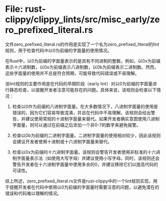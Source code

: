 # File: rust-clippy/clippy_lints/src/misc_early/zero_prefixed_literal.rs

文件zero_prefixed_literal.rs的作用是实现了一个名为zero_prefixed_literal的lint规则，用于检查代码中以0为前缀的字面量的使用情况。

在Rust中，以0为前缀的字面量表示的是具有不同进制的整数。例如，以0x为前缀表示十六进制数，以0o为前缀表示八进制数，以0b为前缀表示二进制数。然而，这些字面量的使用并不总是符合预期，可能导致代码错误或不易理解。

该lint规则的主要作用是在代码的早期阶段（early lint）对以0为前缀的字面量进行静态检查，以提醒开发者注意可能存在的问题。具体来说，该规则会检查以下情况：

1. 检查以0作为前缀的八进制字面量。在大多数情况下，八进制字面量的使用是错误的，因为它们容易导致混淆，并且在代码中不易理解。该规则会给出警告，并建议使用常规的十进制字面量来替代。如果开发者确实意图使用八进制字面量，则可以通过在前缀之后添加一个非0-7的数字来避免报警。

2. 检查以0b为前缀的二进制字面量。二进制字面量的使用相对较少，因此该规则会建议开发者使用十进制或十六进制字面量来替代。

3. 检查以0x为前缀的十六进制字面量。该规则会警告开发者使用非标准的十六进制字面量表示法（如使用大写字母）并建议使用小写字母。同时，该规则还会警告开发者在十六进制字面量中使用多余的0，并建议移除它们以提高代码的可读性。

综上所述，zero_prefixed_literal.rs文件是rust-clippy中的一个lint规则实现，用于提醒开发者在代码中使用以0为前缀的字面量时需要注意的问题，以避免潜在的错误和代码难以理解的情况。

